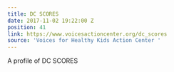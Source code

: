 ```yaml
---
title: DC SCORES
date: 2017-11-02 19:22:00 Z
position: 41
link: https://www.voicesactioncenter.org/dc_scores
source: 'Voices for Healthy Kids Action Center '
---
```


A profile of DC SCORES 